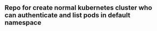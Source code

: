 ## Repo for create normal kubernetes cluster who can authenticate and list pods in default namespace 
